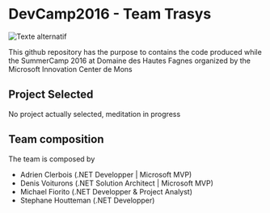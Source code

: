 # DevCamp2016 - Team Trasys 

![Texte alternatif](http://www.trasys.be/wp-content/uploads/2015/10/Trasys-part-of-the-NRB-Group.bmp "Trasys")

This github repository has the purpose to contains the code produced while the SummerCamp 2016 at Domaine des Hautes Fagnes organized by the Microsoft Innovation Center de Mons

## Project Selected

No project actually selected, meditation in progress

## Team composition

The team is composed by 

* Adrien Clerbois (.NET Developper | Microsoft MVP) 
* Denis Voiturons (.NET Solution Architect | Microsoft MVP)
* Michael Fiorito (.NET Developper & Project Analyst)
* Stephane Houtteman (.NET Developper)
